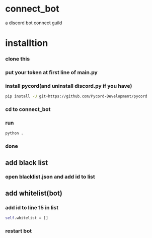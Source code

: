 # connect_bot
a discord bot connect guild

# installtion
### clone this
### put your token at first line of __main__.py
### install pycord(and uninstall discord.py if you have)
```bash
pip install -U git+https://github.com/Pycord-Development/pycord
```
### cd to connect_bot
### run
```bash
python .
```
### done

## add black list
### open blacklist.json and add id to list

## add whitelist(bot)
### add id to line 15 in list 
```python
self.whitelist = []
```
### restart bot
